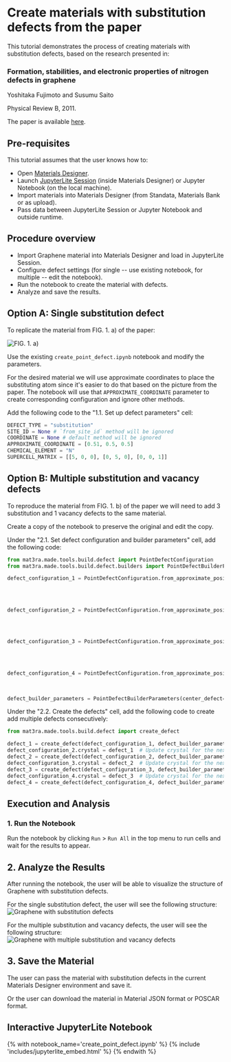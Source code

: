 # Create materials with substitution defects from the paper 

This tutorial demonstrates the process of creating materials with substitution defects, based on the research presented in:
<h3>Formation, stabilities, and electronic properties of nitrogen defects in graphene </h3>
Yoshitaka Fujimoto and Susumu Saito

Physical Review B, 2011. 

The paper is available [here](https://journals.aps.org/prb/abstract/10.1103/PhysRevB.84.245446).

## Pre-requisites

This tutorial assumes that the user knows how to:

- Open [Materials Designer](../../../materials-designer/overview.md).
- Launch [JupyterLite Session](../../../jupyterlite/overview.md) (inside Materials Designer) or Jupyter Notebook (on the local machine).
- Import materials into Materials Designer (from Standata, Materials Bank or as upload).
- Pass data between JupyterLite Session or Jupyter Notebook and outside runtime.

## Procedure overview

- Import Graphene material into Materials Designer and load in JupyterLite Session.
- Configure defect settings (for single -- use existing notebook, for multiple -- edit the notebook).
- Run the notebook to create the material with defects.
- Analyze and save the results.

## Option A: Single substitution defect

To replicate the material from FIG. 1. a) of the paper: 

<img src="/images/tutorials/made-tools/defects/point_defect_substitution/point_defect_substitution_0.webp" title="FIG. 1. a)">

Use the existing `create_point_defect.ipynb` notebook and modify the parameters.

For the desired material we will use approximate coordinates to place the substituting atom since it's easier to do that based on the picture from the paper.
The notebook will use that `APPROXIMATE_COORDINATE` parameter to create corresponding configuration and ignore other methods. 

Add the following code to the "1.1. Set up defect parameters" cell:

```python
DEFECT_TYPE = "substitution"
SITE_ID = None # `from_site_id` method will be ignored
COORDINATE = None # default method will be ignored
APPROXIMATE_COORDINATE = [0.51, 0.5, 0.5]    
CHEMICAL_ELEMENT = "N"
SUPERCELL_MATRIX = [[5, 0, 0], [0, 5, 0], [0, 0, 1]]
```

## Option B: Multiple substitution and vacancy defects

To reproduce the material from FIG. 1. b) of the paper we will need to add 3 substitution and 1 vacancy defects to the same material.

Create a copy of the notebook to preserve the original and edit the copy.

Under the "2.1. Set defect configuration and builder parameters" cell, add the following code:

```python
from mat3ra.made.tools.build.defect import PointDefectConfiguration
from mat3ra.made.tools.build.defect.builders import PointDefectBuilderParameters

defect_configuration_1 = PointDefectConfiguration.from_approximate_position(crystal=supercell,
                                                                              defect_type="substitution",
                                                                              approximate_coordinate=[0.51, 0.5, 0.5],
                                                                              chemical_element=CHEMICAL_ELEMENT)

defect_configuration_2 = PointDefectConfiguration.from_approximate_position(crystal=supercell,
                                                                              defect_type="substitution",
                                                                              approximate_coordinate=[0.5, 0.75, 0.5],
                                                                              chemical_element=CHEMICAL_ELEMENT)

defect_configuration_3 = PointDefectConfiguration.from_approximate_position(crystal=supercell,
                                                                                defect_type="substitution",
                                                                                approximate_coordinate=[0.25, 0.5, 0.5],
                                                                                chemical_element=CHEMICAL_ELEMENT)

defect_configuration_4 = PointDefectConfiguration.from_approximate_position(crystal=supercell,
                                                                                defect_type="vacancy",
                                                                                approximate_coordinate=[0.5, 0.5, 0.5])

defect_builder_parameters = PointDefectBuilderParameters(center_defect=False)
```

Under the "2.2. Create the defects" cell, add the following code to create add multiple defects consecutively:

```python
from mat3ra.made.tools.build.defect import create_defect

defect_1 = create_defect(defect_configuration_1, defect_builder_parameters)
defect_configuration_2.crystal = defect_1  # Update crystal for the next defect
defect_2 = create_defect(defect_configuration_2, defect_builder_parameters)
defect_configuration_3.crystal = defect_2  # Update crystal for the next defect
defect_3 = create_defect(defect_configuration_3, defect_builder_parameters)
defect_configuration_4.crystal = defect_3  # Update crystal for the next defect
defect_4 = create_defect(defect_configuration_4, defect_builder_parameters)
```

## Execution and Analysis

### 1. Run the Notebook

Run the notebook by clicking `Run` > `Run All` in the top menu to run cells and wait for the results to appear.

## 2. Analyze the Results

After running the notebook, the user will be able to visualize the structure of Graphene with substitution defects.

For the single substitution defect, the user will see the following structure:
<img src="/images/tutorials/made-tools/defects/point_defect_substitution/point_defect_substitution_1.webp" title="Graphene with substitution defects">

For the multiple substitution and vacancy defects, the user will see the following structure:
<img src="/images/tutorials/made-tools/defects/point_defect_substitution/point_defect_substitution_2.webp" title="Graphene with multiple substitution and vacancy defects">
## 3. Save the Material

The user can pass the material with substitution defects in the current Materials Designer environment and save it.

Or the user can download the material in Material JSON format or POSCAR format.

## Interactive JupyterLite Notebook

{% with notebook_name='create_point_defect.ipynb' %}
{% include 'includes/jupyterlite_embed.html' %}
{% endwith %}